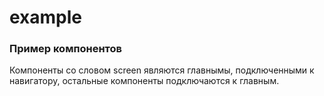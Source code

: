 # example
### Пример компонентов
Компоненты со словом screen являются главнымы, подключенными к навигатору, остальные компоненты подключаются к главным.